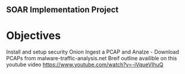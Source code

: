 ## SOAR Implementation Project

# Objectives
Install and setup security Onion
Ingest a PCAP and Analze - Download PCAPs from malware-traffic-analysis.net
Breif outline availible on this youtube video https://www.youtube.com/watch?v=-iVqueVIhuQ